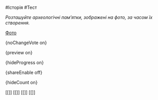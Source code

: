#Історія #Тест

*Розташуйте археологічні пам’ятки, зображені на фото, за часом їх створення.*

[Фото](https://zno.osvita.ua//doc/images/znotest/94/9423/57-a.jpg)

{noChangeVote on}

{preview on}

{hideProgress on}

{shareEnable off}

{hideCount on}

[[]]
[[]]
[[]]
[[]]
